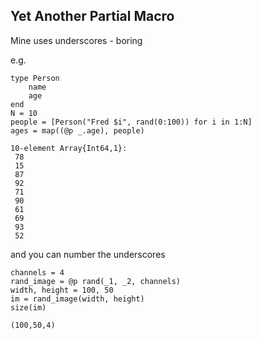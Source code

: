 ## Yet Another Partial Macro

Mine uses underscores - boring

e.g.
```
type Person
    name
    age
end
N = 10
people = [Person("Fred $i", rand(0:100)) for i in 1:N]
ages = map((@p _.age), people)
```
```
10-element Array{Int64,1}:
 78
 15
 87
 92
 71
 90
 61
 69
 93
 52
```

and you can number the underscores

```
channels = 4
rand_image = @p rand(_1, _2, channels)
width, height = 100, 50
im = rand_image(width, height)
size(im)
```
```
(100,50,4)
```
